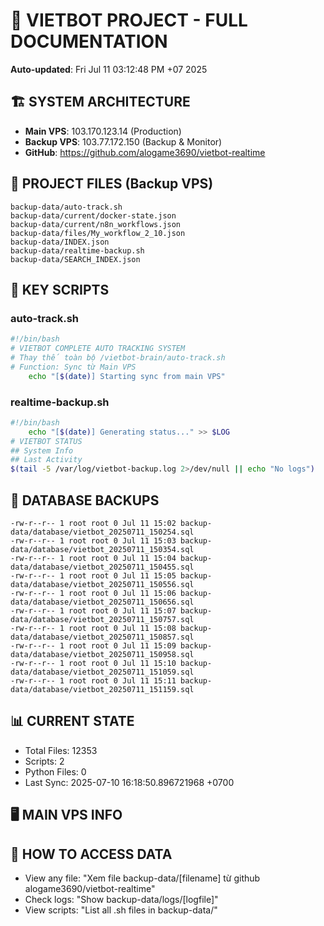 # 🤖 VIETBOT PROJECT - FULL DOCUMENTATION
**Auto-updated**: Fri Jul 11 03:12:48 PM +07 2025

## 🏗️ SYSTEM ARCHITECTURE
- **Main VPS**: 103.170.123.14 (Production)
- **Backup VPS**: 103.77.172.150 (Backup & Monitor)
- **GitHub**: https://github.com/alogame3690/vietbot-realtime

## 📁 PROJECT FILES (Backup VPS)
```
backup-data/auto-track.sh
backup-data/current/docker-state.json
backup-data/current/n8n_workflows.json
backup-data/files/My_workflow_2_10.json
backup-data/INDEX.json
backup-data/realtime-backup.sh
backup-data/SEARCH_INDEX.json
```

## 🔧 KEY SCRIPTS
### auto-track.sh
```bash
#!/bin/bash
# VIETBOT COMPLETE AUTO TRACKING SYSTEM
# Thay thế toàn bộ /vietbot-brain/auto-track.sh
# Function: Sync từ Main VPS
    echo "[$(date)] Starting sync from main VPS"
```
### realtime-backup.sh
```bash
#!/bin/bash
    echo "[$(date)] Generating status..." >> $LOG
# VIETBOT STATUS
## System Info
## Last Activity
$(tail -5 /var/log/vietbot-backup.log 2>/dev/null || echo "No logs")
```

## 💾 DATABASE BACKUPS
```
-rw-r--r-- 1 root root 0 Jul 11 15:02 backup-data/database/vietbot_20250711_150254.sql
-rw-r--r-- 1 root root 0 Jul 11 15:03 backup-data/database/vietbot_20250711_150354.sql
-rw-r--r-- 1 root root 0 Jul 11 15:04 backup-data/database/vietbot_20250711_150455.sql
-rw-r--r-- 1 root root 0 Jul 11 15:05 backup-data/database/vietbot_20250711_150556.sql
-rw-r--r-- 1 root root 0 Jul 11 15:06 backup-data/database/vietbot_20250711_150656.sql
-rw-r--r-- 1 root root 0 Jul 11 15:07 backup-data/database/vietbot_20250711_150757.sql
-rw-r--r-- 1 root root 0 Jul 11 15:08 backup-data/database/vietbot_20250711_150857.sql
-rw-r--r-- 1 root root 0 Jul 11 15:09 backup-data/database/vietbot_20250711_150958.sql
-rw-r--r-- 1 root root 0 Jul 11 15:10 backup-data/database/vietbot_20250711_151059.sql
-rw-r--r-- 1 root root 0 Jul 11 15:11 backup-data/database/vietbot_20250711_151159.sql
```

## 📊 CURRENT STATE
- Total Files: 12353
- Scripts: 2
- Python Files: 0
- Last Sync: 2025-07-10 16:18:50.896721968 +0700

## 🖥️ MAIN VPS INFO


## 🚨 HOW TO ACCESS DATA
- View any file: "Xem file backup-data/[filename] từ github alogame3690/vietbot-realtime"
- Check logs: "Show backup-data/logs/[logfile]"
- View scripts: "List all .sh files in backup-data/"
